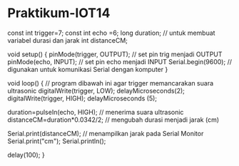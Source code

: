 # Praktikum-IOT14
const int trigger=7; const int echo =6; long duration; // untuk membuat variabel durasi dan jarak int distanceCM;

void setup() { pinMode(trigger, OUTPUT); // set pin trig menjadi OUTPUT pinMode(echo, INPUT); // set pin echo menjadi INPUT Serial.begin(9600); // digunakan untuk komunikasi Serial dengan komputer }

void loop() { // program dibawah ini agar trigger memancarakan suara ultrasonic digitalWrite(trigger, LOW); delayMicroseconds(2); digitalWrite(trigger, HIGH); delayMicroseconds (5);

duration=pulseIn(echo, HIGH); // menerima suara ultrasonic distanceCM=duration*0.0342/2; // mengubah durasi menjadi jarak (cm)

Serial.print(distanceCM); // menampilkan jarak pada Serial Monitor Serial.print("cm"); Serial.println();

delay(100); }
